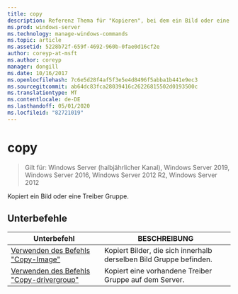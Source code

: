 ```yaml
---
title: copy
description: Referenz Thema für "Kopieren", bei dem ein Bild oder eine Treiber Gruppe kopiert wird.
ms.prod: windows-server
ms.technology: manage-windows-commands
ms.topic: article
ms.assetid: 5228b72f-659f-4692-960b-0fae0d16cf2e
author: coreyp-at-msft
ms.author: coreyp
manager: dongill
ms.date: 10/16/2017
ms.openlocfilehash: 7c6e5d28f4af5f3e5e4d8496f5abba1b441e9ec3
ms.sourcegitcommit: ab64dc83fca28039416c26226815502d0193500c
ms.translationtype: MT
ms.contentlocale: de-DE
ms.lasthandoff: 05/01/2020
ms.locfileid: "82721019"
---
```

# <a name="copy"></a>copy

> Gilt für: Windows Server (halbjährlicher Kanal), Windows Server 2019, Windows Server 2016, Windows Server 2012 R2, Windows Server 2012

Kopiert ein Bild oder eine Treiber Gruppe.

## <a name="subcommands"></a>Unterbefehle
|Unterbefehl|BESCHREIBUNG|
|-------|--------|
|[Verwenden des Befehls "Copy-Image"](using-the-copy-image-command.md)|Kopiert Bilder, die sich innerhalb derselben Bild Gruppe befinden.|
|[Verwenden des Befehls "Copy-drivergroup"](using-the-copy-drivergroup-command.md)|Kopiert eine vorhandene Treiber Gruppe auf dem Server.|
